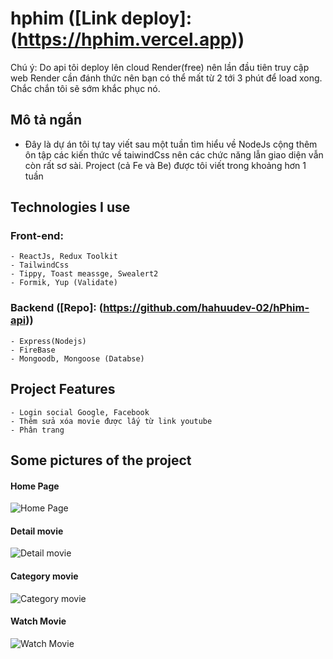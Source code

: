 # hphim ([Link deploy]: (https://hphim.vercel.app))

Chú ý: Do api tôi deploy lên cloud Render(free) nên lần đầu tiên truy cập web Render cần đánh thức nên bạn có thể mất từ 2 tới 3 phút để load xong. Chắc chắn tôi sẽ sớm khắc phục nó.

## Mô tả ngắn

-   Đây là dự án tôi tự tay viết sau một tuần tìm hiểu về NodeJs cộng thêm ôn tập các kiến thức về taiwindCss nên các chức năng lẫn giao diện vẫn còn rất sơ sài. Project (cả Fe và Be) được tôi viết trong khoảng hơn 1 tuần

## Technologies I use

### Front-end:

    - ReactJs, Redux Toolkit
    - TailwindCss
    - Tippy, Toast meassge, Swealert2
    - Formik, Yup (Validate)

### Backend ([Repo]: (https://github.com/hahuudev-02/hPhim-api))

    - Express(Nodejs)
    - FireBase
    - Mongoodb, Mongoose (Databse)

## Project Features

    - Login social Google, Facebook
    - Thêm sửa xóa movie được lấy từ link youtube
    - Phân trang

## Some pictures of the project

#### Home Page

![Home Page](https://res.cloudinary.com/dssl3epj0/image/upload/v1678028886/project/Screenshot_275_zpftnu.png)

#### Detail movie

![Detail movie](https://res.cloudinary.com/dssl3epj0/image/upload/v1678028887/project/Screenshot_277_yu1asu.png)

#### Category movie

![Category movie](https://res.cloudinary.com/dssl3epj0/image/upload/v1678028886/project/Screenshot_276_awjcgg.png)

#### Watch Movie

![Watch Movie](https://res.cloudinary.com/dssl3epj0/image/upload/v1678028886/project/Screenshot_278_hq0bxk.png)
